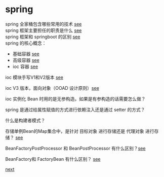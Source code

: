 # spring

spring 全家桶包含哪些常用的技术 [see](1/1.md)  
spring 框架主要担任的职责是什么 [see](1/2.md)  
spring 框架和 springboot 的区别 [see](1/3.md)  
spring 的核心概念：  
- 基础容器 [see](1/4.md)  
- 高级容器 [see](1/5.md)  
- ioc 容器 [see](1/6.md)  

ioc 模块手写V1和V2版本 [see](1/7.md)  

ioc V3 版本，面向对象（OOAD 设计原则）[see](1/8.md)    

ioc 实例化 Bean 时用的是无参构造。如果是有参构造的话需要怎么做？   

spring 是通过给属性赋值的方式进行依赖注入还是通过 setter 的方式？   

什么是构建者模式？   

存储单例Bean的Map集合中，是针对 目标对象 进行存储还是 代理对象 进行存储？ [see](1/11.md)

BeanFactoryPostProcessor 和 BeanPostProcessor 有什么区别？[see](1/9.md)  

BeanFactory和 FactoryBean 有什么区别？ [see](1/10.md)  

[next](2.md)
